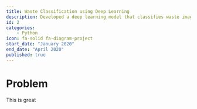 ```yaml
---
title: Waste Classification using Deep Learning
description: Developed a deep learning model that classifies waste images into categories
id: 2
categories:
    - Python
icon: fa-solid fa-diagram-project
start_date: "January 2020"
end_date: "April 2020"
published: true
---
```


# Problem

This is great